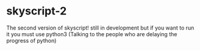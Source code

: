 # skyscript-2
The second version of skyscript! still in development but if you want to run it you must use python3 (Talking to the people who are delaying the progress of python)

